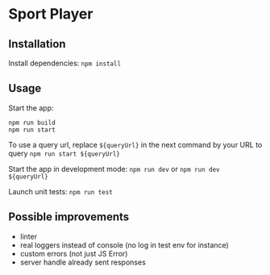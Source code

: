 # Sport Player

## Installation

Install dependencies:
`npm install`

## Usage

Start the app:
```
npm run build
npm run start
```

To use a query url, replace `${queryUrl}` in the next command by your URL to query
`npm run start ${queryUrl}`


Start the app in development mode:
`npm run dev`
or
`npm run dev ${queryUrl}`

Launch unit tests:
`npm run test`

## Possible improvements

- linter
- real loggers instead of console (no log in test env for instance)
- custom errors (not just JS Error)
- server handle already sent responses
